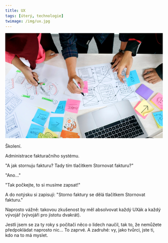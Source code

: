 ```yaml
---
title: UX
tags: [úterý, technologie]
twimage: /img/ux.jpg
---
```


![cover](/img/ux.jpg)

Školení.

Administrace fakturačního systému.

"A jak stornuju fakturu? Tady tím tlačítkem Stornovat fakturu?"

"Ano..."

"Tak počkejte, to si musíme zapsat!"

A do notýsku si zapisují: "Storno faktury se dělá tlačítkem Stornovat fakturu."

Naprosto vážně: takovou zkušenost by měl absolvovat každý UXák a každý vývojář (vývojáři pro jistotu dvakrát).

Jestli jsem se za ty roky s počítači něco o lidech naučil, tak to, že nemůžete předpokládat naprosto nic... To zaprvé. A zadruhé: vy, jako tvůrci, jste ti, kdo na to má myslet.